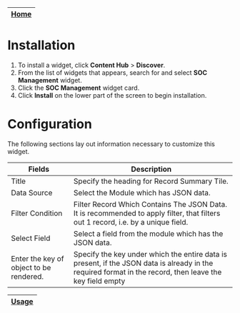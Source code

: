 | [Home](../README.md) |
|----------------------|

# Installation
1. To install a widget, click **Content Hub** > **Discover**.
2. From the list of widgets that appears, search for and select **SOC Management** widget.
3. Click the **SOC Management** widget card.
4. Click **Install** on the lower part of the screen to begin installation.

# Configuration

The following sections lay out information necessary to customize this widget.

| Fields          | Description                                                                                                                     |
|-----------------|---------------------------------------------------------------------------------------------------------------------------------|
| Title           | Specify the heading for Record Summary Tile.               |
| Data Source     | Select the Module which has JSON data.                     |
| Filter  Condition | Filter Record Which Contains The JSON Data. It is recommended to apply filter, that filters out 1 record, i.e. by a unique field.                   |
| Select Field     | Select a field from the module which has the JSON data.|
|Enter the key of object to be rendered. | Specify the key under which the entire data is present, if the JSON data is already in the required format in the record, then leave the key field empty |


| [Usage](./usage.md) |
|---------------------|